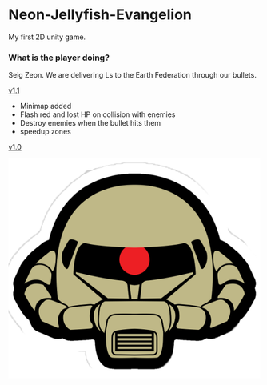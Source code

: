 # Neon-Jellyfish-Evangelion
My first 2D unity game. 

### What is the player doing?

Seig Zeon. We are delivering Ls to the Earth Federation through our bullets.

[v1.1](https://play.unity.com/mg/other/webgl-builds-356133)
- Minimap added
- Flash red and lost HP on collision with enemies
- Destroy enemies when the bullet hits them
- speedup zones

[v1.0](https://play.unity.com/mg/other/webgl2-qp)



![Seig Zeon](./Assets/Textures/zaku.png)

